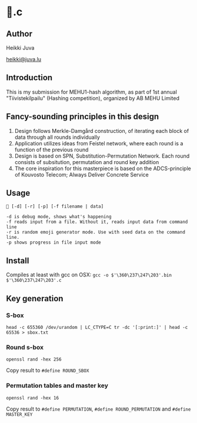 # 🧃.c

## Author

Heikki Juva

heikki@juva.lu

## Introduction
This is my submission for MEHU1-hash algorithm, as part of 1st annual "Tiivistekilpailu" (Hashing competition), organized by AB MEHU Limited

## Fancy-sounding principles in this design
1. Design follows Merkle-Damgård construction, of iterating each block of data through all rounds individually
2. Application utilizes ideas from Feistel network, where each round is a function of the previous round
3. Design is based on SPN, Substitution-Permutation Network. Each round consists of subsitution, permutation and round key addition
4. The core inspiration for this masterpiece is based on the ADCS-principle of Kouvosto Telecom; Always Deliver Concrete Service

## Usage
```
🧃 [-d] [-r] [-p] [-f filename | data]

-d is debug mode, shows what's happening
-f reads input from a file. Without it, reads input data from command line
-r is random emoji generator mode. Use with seed data on the command line.
-p shows progress in file input mode
```

## Install
Compiles at least with gcc on OSX: `gcc -o $'\360\237\247\203'.bin $'\360\237\247\203'.c`

## Key generation

### S-box
`head -c 655360 /dev/urandom | LC_CTYPE=C tr -dc '[:print:]' | head -c 65536 > sbox.txt`

### Round s-box
`openssl rand -hex 256`

Copy result to `#define ROUND_SBOX`

### Permutation tables and master key
`openssl rand -hex 16`

Copy result to `#define PERMUTATION`, `#define ROUND_PERMUTATION` and `#define MASTER_KEY`